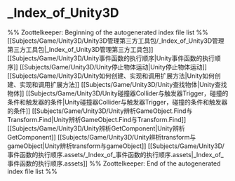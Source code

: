 # _Index_of_Unity3D
%% Zoottelkeeper: Beginning of the autogenerated index file list  %%
 [[Subjects/Game/Unity3D/Unity3D管理第三方工具包/_Index_of_Unity3D管理第三方工具包|_Index_of_Unity3D管理第三方工具包]]
 [[Subjects/Game/Unity3D/Unity事件函数的执行顺序|Unity事件函数的执行顺序]]
 [[Subjects/Game/Unity3D/Unity停止物体运动|Unity停止物体运动]]
 [[Subjects/Game/Unity3D/Unity如何创建、实现和调用扩展方法|Unity如何创建、实现和调用扩展方法]]
 [[Subjects/Game/Unity3D/Unity查找物体|Unity查找物体]]
 [[Subjects/Game/Unity3D/Unity碰撞器Collider与触发器Trigger，碰撞的条件和触发器的条件|Unity碰撞器Collider与触发器Trigger，碰撞的条件和触发器的条件]]
 [[Subjects/Game/Unity3D/Unity辨析GameObject.Find与Transform.Find|Unity辨析GameObject.Find与Transform.Find]]
 [[Subjects/Game/Unity3D/Unity辨析GetComponent|Unity辨析GetComponent]]
 [[Subjects/Game/Unity3D/Unity辨析transform与gameObject|Unity辨析transform与gameObject]]
 [[Subjects/Game/Unity3D/事件函数的执行顺序.assets/_Index_of_事件函数的执行顺序.assets|_Index_of_事件函数的执行顺序.assets]]
%% Zoottelkeeper: End of the autogenerated index file list  %%
